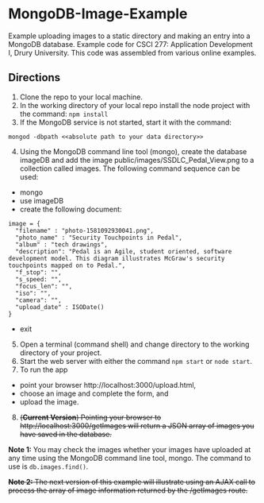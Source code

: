 # MongoDB-Image-Example
Example uploading images to a static directory and making an entry into a MongoDB database.  Example code for CSCI 277: Application Development I, Drury University.  This code was assembled from various online examples.

## Directions
1. Clone the repo to your local machine.
2. In the working directory of your local repo install the node
project with the command: `npm install`
3. If the MongoDB service is not started, start it with the command:
```
mongod -dbpath <<absolute path to your data directory>>
```
4. Using the MongoDB command line tool (mongo), create the database imageDB and add the image public/images/SSDLC_Pedal_View.png to a collection called images.  The following command sequence can be used:
  * mongo
  * use imageDB
  * create the following document:
  ```
  image = {
    "filename" : "photo-1581092930041.png", 
    "photo_name" : "Security Touchpoints in Pedal",
    "album" : "tech drawings", 
    "description": "Pedal is an Agile, student oriented, software development model. This diagram illustrates McGraw's security touchpoints mapped on to Pedal.",
    "f_stop": "",
    "s_speed: "",
    "focus_len": "",
    "iso": "",
    "camera": "",
    "upload_date" : ISODate()
  }
  ```
  * exit
5. Open a terminal (command shell) and change directory to the working directory of your project.
6. Start the web server with either the command `npm start` or `node start`.
7. To run the app
  * point your browser http://localhost:3000/upload.html,
  * choose an image and complete the form, and
  * upload the image.
8. ~~(**Current Version**) Pointing your browser to http://localhost:3000/getImages will return a JSON array of images you have saved in the database.~~

**Note 1:** You may check the images whether your images have uploaded at any time using the MongoDB command line tool, mongo.  The command to use is `db.images.find()`.

~~**Note 2:** The next version of this example will illustrate using an AJAX call to process the array of image information returned by the /getImages route.~~
